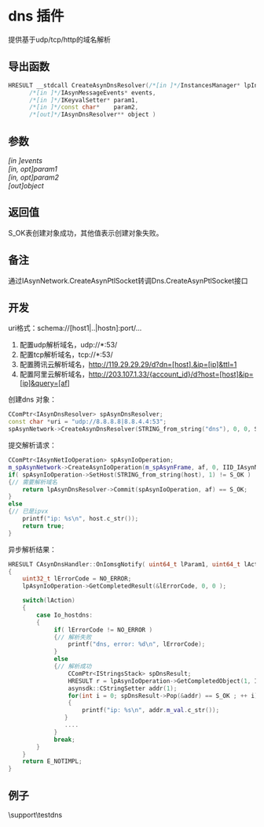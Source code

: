 # dns 插件  

提供基于udp/tcp/http的域名解析  

## 导出函数  
```c++  
HRESULT __stdcall CreateAsynDnsResolver(/*[in ]*/InstancesManager* lpInstancesManager,  
      /*[in ]*/IAsynMessageEvents* events,  
      /*[in ]*/IKeyvalSetter* param1,  
      /*[in ]*/const char*    param2,  
      /*[out]*/IAsynDnsResolver** object )  
```  

## 参数
*[in ]events*  
*[in, opt]param1*  
*[in, opt]param2*  
*[out]object*  

## 返回值
S_OK表创建对象成功，其他值表示创建对象失败。  

## 备注
通过IAsynNetwork.CreateAsynPtlSocket转调Dns.CreateAsynPtlSocket接口  

## 开发  
uri格式：schema://[host1|..|hostn]:port/...  
1. 配置udp解析域名，udp://\*:53/  
2. 配置tcp解析域名，tcp://\*:53/  
3. 配置腾讯云解析域名，http://119.29.29.29/d?dn=[host].&ip=[ip]&ttl=1  
4. 配置阿里云解析域名，http://203.107.1.33/{account_id}/d?host=[host]&ip=[ip]&query=[af]  

创建dns 对象：  
```c++  
CComPtr<IAsynDnsResolver> spAsynDnsResolver;
const char *uri = "udp://8.8.8.8|8.8.4.4:53";
spAsynNetwork->CreateAsynDnsResolver(STRING_from_string("dns"), 0, 0, STRING_from_string(uri), &spAsynDnsResolver);
```  

提交解析请求：  
```c++  
CComPtr<IAsynNetIoOperation> spAsynIoOperation;
m_spAsynNetwork->CreateAsynIoOperation(m_spAsynFrame, af, 0, IID_IAsynNetIoOperation, (void **)&spAsynIoOperation);
if( spAsynIoOperation->SetHost(STRING_from_string(host), 1) != S_OK )
{// 需要解析域名
    return lpAsynDnsResolver->Commit(spAsynIoOperation, af) == S_OK;
}
else
{// 已是ipvx
    printf("ip: %s\n", host.c_str());
    return true;
}
```  

异步解析结果：  
```c++  
HRESULT CAsynDnsHandler::OnIomsgNotify( uint64_t lParam1, uint64_t lAction, IAsynIoOperation *lpAsynIoOperation )
{
    uint32_t lErrorCode = NO_ERROR;
    lpAsynIoOperation->GetCompletedResult(&lErrorCode, 0, 0 );

    switch(lAction)
    {
        case Io_hostdns:
        {
             if( lErrorCode != NO_ERROR )
             {// 解析失败
                 printf("dns, error: %d\n", lErrorCode);
             }
             else
             {// 解析成功
                 CComPtr<IStringsStack> spDnsResult;
                 HRESULT r = lpAsynIoOperation->GetCompletedObject(1, IID_IStringsStack, (void **)&spDnsResult);
                 asynsdk::CStringSetter addr(1);
                 for(int i = 0; spDnsResult->Pop(&addr) == S_OK ; ++ i)
                 {
                     printf("ip: %s\n", addr.m_val.c_str());
                }
                ....
             }
             break;
        }
    }
    return E_NOTIMPL;
}
```  

## 例子  
\support\testdns  
